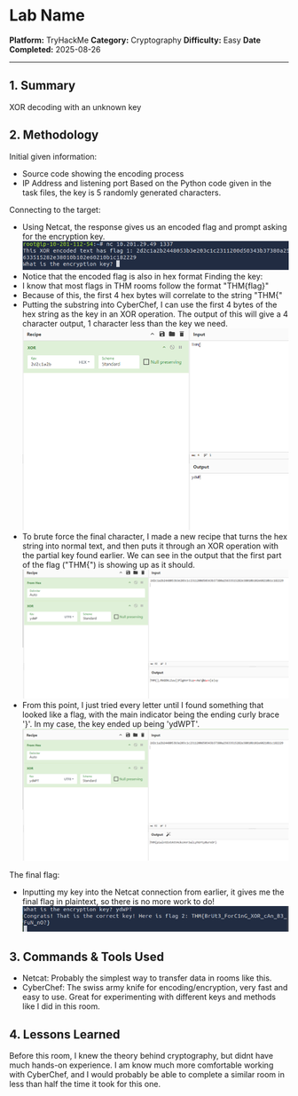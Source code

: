 # Lab Name

**Platform:** TryHackMe 
**Category:** Cryptography 
**Difficulty:** Easy
**Date Completed:** 2025-08-26  

---

## 1. Summary
XOR decoding with an unknown key

## 2. Methodology
Initial given information:
- Source code showing the encoding process
- IP Address and listening port
Based on the Python code given in the task files, the key is 5 randomly generated characters.

Connecting to the target:
- Using Netcat, the response gives us an encoded flag and prompt asking for the encryption key.
![Nettcat connection](screenshots/nc-connection.png)
- Notice that the encoded flag is also in hex format
Finding the key:
- I know that most flags in THM rooms follow the format "THM{flag}"
- Because of this, the first 4 hex bytes will correlate to the string "THM{"
- Putting the substring into CyberChef, I can use the first 4 bytes of the hex string as the key in an XOR operation. The output of this will give a 4 character output, 1 character less than the key we need.
![CyberChef](screenshots/thminput.png)
- To brute force the final character, I made a new recipe that turns the hex string into normal text, and then puts it through an XOR operation with the partial key found earlier. We can see in the output that the first part of the flag ("THM{") is showing up as it should.
![CyberChef](screenshots/recipe.png)
- From this point, I just tried every letter until I found something that looked like a flag, with the main indicator being the ending curly brace '}'. In my case, the key ended up being 'ydWPT'.
![First flag and key](screenshots/flag1.png)

The final flag:
- Inputting my key into the Netcat connection from earlier, it gives me the final flag in plaintext, so there is no more work to do!
![Final flag](screenshots/flag2.png)


## 3. Commands & Tools Used
- Netcat: Probably the simplest way to transfer data in rooms like this.
- CyberChef: The swiss army knife for encoding/encryption, very fast and easy to use. Great for experimenting with different keys and methods like I did in this room.

## 4. Lessons Learned
Before this room, I knew the theory behind cryptography, but didnt have much hands-on experience. I am know much more comfortable working with CyberChef, and I would probably be able to complete a similar room in less than half the time it took for this one.


